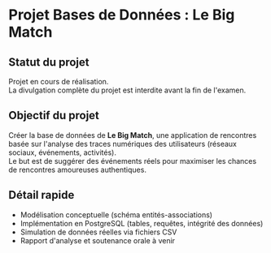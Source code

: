 # Projet Bases de Données : Le Big Match

## Statut du projet
Projet en cours de réalisation.  
La divulgation complète du projet est interdite avant la fin de l'examen.

## Objectif du projet
Créer la base de données de **Le Big Match**, une application de rencontres basée sur l'analyse des traces numériques des utilisateurs (réseaux sociaux, événements, activités).  
Le but est de suggérer des événements réels pour maximiser les chances de rencontres amoureuses authentiques.

## Détail rapide
- Modélisation conceptuelle (schéma entités-associations)
- Implémentation en PostgreSQL (tables, requêtes, intégrité des données)
- Simulation de données réelles via fichiers CSV
- Rapport d'analyse et soutenance orale à venir

